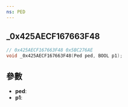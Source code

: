 ```yaml
---
ns: PED
---
```

## _0x425AECF167663F48

```c
// 0x425AECF167663F48 0x5BC276AE
void _0x425AECF167663F48(Ped ped, BOOL p1);
```


## 參數
* **ped**: 
* **p1**: 

